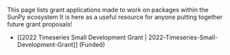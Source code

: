This page lists grant applications made to work on packages within the SunPy ecosystem
It is here as a useful resource for anyone putting together future grant proposals!

* [[2022 Timeseries Small Development Grant | 2022-Timeseries-Small-Development-Grant]] (Funded)
